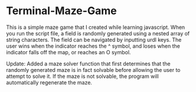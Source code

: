 # Terminal-Maze-Game

This is a simple maze game that I created while learning javascript. When you run the script file, a field is randomly generated using a nested array of string characters. The field can be navigated by inputting urdl keys. The user wins when the indicator reaches the ^ symbol, and loses when the indicator falls off the map, or reaches an O symbol. 

Update: Added a maze solver function that first determines that the randomly generated maze is in fact solvable before allowing the user to attempt to solve it. If the maze is not solvable, the program will automatically regenerate the maze.  
